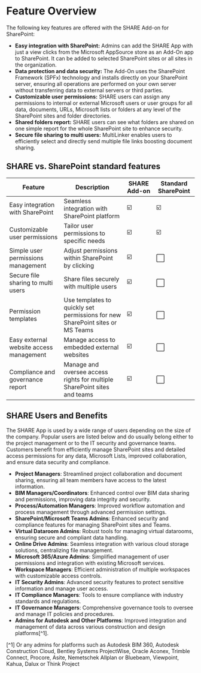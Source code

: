 # Feature Overview
The following key features are offered with the SHARE Add-on for SharePoint:

* **Easy integration with SharePoint:** Admins can add the SHARE App with just a view clicks from the Microsoft AppSource store as an Add-On app to SharePoint. It can be added to selected SharePoint sites or all sites in the organization.
* **Data protection and data security:** The Add-On uses the SharePoint Framework (SPFx) technology and installs directly on your SharePoint server, ensuring all operations are performed on your own server without transferring data to external servers or third parties.
* **Customizable user permissions:** SHARE users can assign any permissions to internal or external Microsoft users or user groups for all data, documents, URLs, Microsoft lists or folders at any level of the SharePoint sites and folder directories.
* **Shared folders report:** SHARE users can see what folders are shared on one simple report for the whole SharePoint site to enhance security.
* **Secure file sharing to multi users:** MultiLinker enables users to efficiently select and directly send multiple file links boosting document sharing.


## SHARE vs. SharePoint standard features

| Feature                                | Description                                    | SHARE Add-on | Standard SharePoint |
|----------------------------------------|------------------------------------------------|--------------|---------------------|
| Easy integration with SharePoint       | Seamless integration with SharePoint platform  | ☑️           | ☑️                  |
| Customizable user permissions          | Tailor user permissions to specific needs      | ☑️           | ☑️                  |
| Simple user permissions management     | Adjust permissions within SharePoint by clicking   | ☑️           | ⬜                 |
| Secure file sharing to multi users     | Share files securely with multiple users       | ☑️           | ⬜                 |
| Permission templates         | Use templates to quickly set permissions for new SharePoint sites or MS Teams      | ☑️           | ⬜                  |
| Easy external website access management     | Manage access to embedded external websites    | ☑️           | ⬜                  |
| Compliance and governance report        | Manage and oversee access rights for multiple SharePoint sites and teams        | ☑️           | ⬜                  |


## SHARE Users and Benefits

The SHARE App is used by a wide range of users depending on the size of the company.
Popular users are listed below and do usually belong either to the project management or to the IT security and governance teams.
Customers benefit from efficiently manage SharePoint sites and detailed access permissions for any data, Microsoft Lists, improved collaboration, and ensure data security and compliance.

* **Project Managers**: Streamlined project collaboration and document sharing, ensuring all team members have access to the latest information.
* **BIM Managers/Coordinators**: Enhanced control over BIM data sharing and permissions, improving data integrity and security.
* **Process/Automation Managers**: Improved workflow automation and process management through advanced permission settings.
* **SharePoint/Microsoft Teams Admins**: Enhanced security and compliance features for managing SharePoint sites and Teams.
* **Virtual Dataroom Admins**: Robust tools for managing virtual datarooms, ensuring secure and compliant data handling.
* **Online Drive Admins**: Seamless integration with various cloud storage solutions, centralizing file management.
* **Microsoft 365/Azure Admins**: Simplified management of user permissions and integration with existing Microsoft services.
* **Workspace Managers**: Efficient administration of multiple workspaces with customizable access controls.
* **IT Security Admins**: Advanced security features to protect sensitive information and manage user access.
* **IT Compliance Managers**: Tools to ensure compliance with industry standards and regulations.
* **IT Governance Managers**: Comprehensive governance tools to oversee and manage IT policies and procedures.
* **Admins for Autodesk and Other Platforms**: Improved integration and management of data across various construction and design platforms[^1].

[^1] Or any admins for platforms such as Autodesk BIM 360, Autodesk Construction Cloud, Bentley Systems ProjectWise, Oracle Aconex, Trimble Connect, Procore, Asite, Nemetschek Allplan or Bluebeam, Viewpoint, Kahua, Dalux or Think Project
